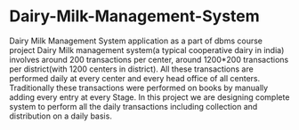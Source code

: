 # Dairy-Milk-Management-System
Dairy Milk Management System application as a part of dbms course project
Dairy Milk management system(a typical cooperative dairy in india) involves around 200 transactions
per center, around 1200*200 transactions per district(with 1200 centers in district). All these
transactions are performed daily at every center and every head office of all centers.
Traditionally these transactions were performed on books by manually adding every entry at every
Stage. In this project we are designing complete system to perform all the daily transactions including
collection and distribution on a daily basis.

